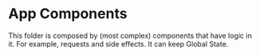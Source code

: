 # App Components
This folder is composed by (most complex) components that have logic in it. For example, requests and side effects. It can keep Global State.
